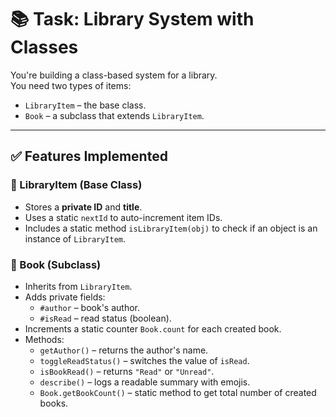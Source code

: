# 📚 Task: Library System with Classes

You're building a class-based system for a library.  
You need two types of items:

- `LibraryItem` – the base class.
- `Book` – a subclass that extends `LibraryItem`.

---

## ✅ Features Implemented

### 🔹 LibraryItem (Base Class)

- Stores a **private ID** and **title**.
- Uses a static `nextId` to auto-increment item IDs.
- Includes a static method `isLibraryItem(obj)` to check if an object is an instance of `LibraryItem`.

### 🔹 Book (Subclass)

- Inherits from `LibraryItem`.
- Adds private fields:
  - `#author` – book's author.
  - `#isRead` – read status (boolean).
- Increments a static counter `Book.count` for each created book.
- Methods:
  - `getAuthor()` – returns the author's name.
  - `toggleReadStatus()` – switches the value of `isRead`.
  - `isBookRead()` – returns `"Read"` or `"Unread"`.
  - `describe()` – logs a readable summary with emojis.
  - `Book.getBookCount()` – static method to get total number of created books.
